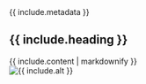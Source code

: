 <section class="portfolio-panel panel">

  <div class="portfolio-panel-text">
  	<span class="dates">{{ include.metadata }}</span>
  	<h2 class="subtitle">{{ include.heading }}</h2>
  	{{ include.content | markdownify }}
  </div>

  <div class="portfolio-panel-gallery">
    <img class="portfolio-panel-image" src="{{ include.image }}" alt="{{ include.alt }}"/>
  </div>

</section>

